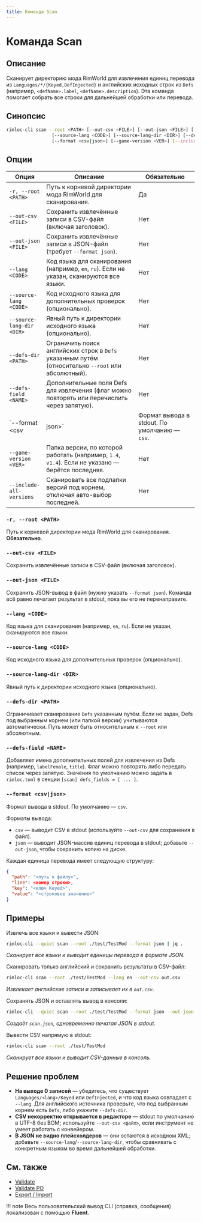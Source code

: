 ```yaml
---
title: Команда Scan
---
```


# Команда Scan

## Описание

Сканирует директорию мода RimWorld для извлечения единиц перевода из `Languages/*/{Keyed,DefInjected}` и английских исходных строк из `Defs` (например, `<defName>.label`, `<defName>.description`). Эта команда помогает собрать все строки для дальнейшей обработки или перевода.

## Синопсис

```bash
rimloc-cli scan --root <PATH> [--out-csv <FILE>] [--out-json <FILE>] [--lang <CODE>] \
                 [--source-lang <CODE>] [--source-lang-dir <DIR>] [--defs-dir <PATH>] \
                 [--format <csv|json>] [--game-version <VER>] [--include-all-versions]
```

## Опции

| Опция                   | Описание                                                                   | Обязательно |
|-------------------------|-----------------------------------------------------------------------------|-------------|
| `-r, --root <PATH>`      | Путь к корневой директории мода RimWorld для сканирования.                  | Да          |
| `--out-csv <FILE>`       | Сохранить извлечённые записи в CSV-файл (включая заголовок).                | Нет         |
| `--out-json <FILE>`      | Сохранить извлечённые записи в JSON-файл (требует `--format json`).        | Нет         |
| `--lang <CODE>`          | Код языка для сканирования (например, `en`, `ru`). Если не указан, сканируются все языки. | Нет         |
| `--source-lang <CODE>`   | Код исходного языка для дополнительных проверок (опционально).             | Нет         |
| `--source-lang-dir <DIR>`| Явный путь к директории исходного языка (опционально).                      | Нет         |
| `--defs-dir <PATH>`      | Ограничить поиск английских строк в `Defs` указанным путём (относительно `--root` или абсолютный). | Нет |
| `--defs-field <NAME>`    | Дополнительные поля Defs для извлечения (флаг можно повторять или перечислить через запятую). | Нет |
| `--format <csv|json>`    | Формат вывода в stdout. По умолчанию — `csv`.                              | Нет         |
| `--game-version <VER>`   | Папка версии, по которой работать (например, `1.4`, `v1.4`). Если не указано — берётся последняя. | Нет |
| `--include-all-versions` | Сканировать все подпапки версий под корнем, отключая авто-выбор последней. | Нет |

### `-r, --root <PATH>`
Путь к корневой директории мода RimWorld для сканирования. **Обязательно**.

### `--out-csv <FILE>`
Сохранить извлечённые записи в CSV-файл (включая заголовок).

### `--out-json <FILE>`
Сохранить JSON-вывод в файл (нужно указать `--format json`). Команда всё равно печатает результат в stdout, пока вы его не перенаправите.

### `--lang <CODE>`
Код языка для сканирования (например, `en`, `ru`). Если не указан, сканируются все языки.

### `--source-lang <CODE>`
Код исходного языка для дополнительных проверок (опционально).

### `--source-lang-dir <DIR>`
Явный путь к директории исходного языка (опционально).

### `--defs-dir <PATH>`
Ограничивает сканирование `Defs` указанным путём. Если не задан, Defs под выбранным корнем (или папкой версии) учитываются автоматически. Путь может быть относительным к `--root` или абсолютным.

### `--defs-field <NAME>`
Добавляет имена дополнительных полей для извлечения из Defs (например, `labelFemale`, `title`). Флаг можно повторять либо передать список через запятую. Значения по умолчанию можно задать в `rimloc.toml` в секции `[scan] defs_fields = [ ... ]`.

### `--format <csv|json>`
Формат вывода в stdout. По умолчанию — `csv`.

Форматы вывода:

- `csv` — выводит CSV в stdout (используйте `--out-csv` для сохранения в файл).  
- `json` — выводит JSON-массив единиц перевода в stdout; добавьте `--out-json`, чтобы сохранить копию на диске.

Каждая единица перевода имеет следующую структуру:
```json
{
  "path": "<путь к файлу>",
  "line": <номер строки>,
  "key": "<ключ Keyed>",
  "value": "<строковое значение>"
}
```

## Примеры

Извлечь все языки и вывести JSON:
```bash
rimloc-cli --quiet scan --root ./test/TestMod --format json | jq .
```
*Сканирует все языки и выводит единицы перевода в формате JSON.*

Сканировать только английский и сохранить результаты в CSV-файл:
```bash
rimloc-cli scan --root ./test/TestMod --lang en --out-csv out.csv
```
*Извлекает английские записи и записывает их в `out.csv`.*

Сохранять JSON и оставлять вывод в консоли:
```bash
rimloc-cli --quiet scan --root ./test/TestMod --format json --out-json ./logs/scan.json
```
*Создаёт `scan.json`, одновременно печатая JSON в stdout.*

Вывести CSV напрямую в stdout:
```bash
rimloc-cli scan --root ./test/TestMod
```
*Сканирует все языки и выводит CSV-данные в консоль.*

## Решение проблем

- **На выходе 0 записей** — убедитесь, что существует `Languages/<lang>/Keyed` или `DefInjected`, и что код языка совпадает с `--lang`. Для английского источника проверьте, что под выбранным корнем есть `Defs`, либо укажите `--defs-dir`.
- **CSV некорректно открывается в редакторе** — stdout по умолчанию в UTF-8 без BOM; используйте `--out-csv <файл>`, если инструмент не умеет работать с конвейером.
- **В JSON не видно плейсхолдеров** — они остаются в исходном XML; добавьте `--source-lang`/`--source-lang-dir`, чтобы сравнивать с конкретным языком во время дальнейшей обработки.

## См. также

- [Validate](validate.md)
- [Validate PO](validate_po.md)
- [Export / Import](export_import.md)

!!! note
    Весь пользовательский вывод CLI (справка, сообщения) локализован с помощью **Fluent**.
